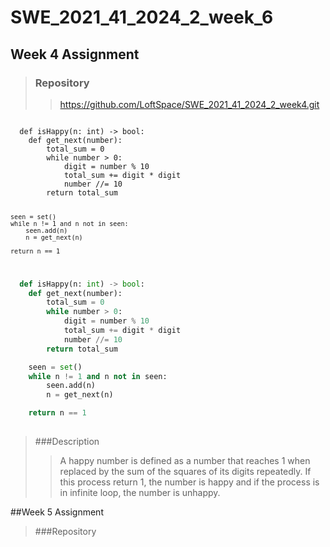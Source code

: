 # SWE_2021_41_2024_2_week_6

## Week 4 Assignment
> ### Repository
> > https://github.com/LoftSpace/SWE_2021_41_2024_2_week4.git

<code>
  def isHappy(n: int) -> bool:
    def get_next(number):
        total_sum = 0
        while number > 0:
            digit = number % 10
            total_sum += digit * digit
            number //= 10
        return total_sum

    seen = set()
    while n != 1 and n not in seen:
        seen.add(n)
        n = get_next(n)

    return n == 1

</code>

```python
  def isHappy(n: int) -> bool:
    def get_next(number):
        total_sum = 0
        while number > 0:
            digit = number % 10
            total_sum += digit * digit
            number //= 10
        return total_sum

    seen = set()
    while n != 1 and n not in seen:
        seen.add(n)
        n = get_next(n)

    return n == 1
    
```
> ###Description
> > A happy number is defined as a number that reaches 1 when replaced by the sum of the squares of its digits repeatedly. If this process return 1, the number is happy and if the process is in infinite loop, the number is unhappy.


##Week 5 Assignment
> ###Repository
> >  
